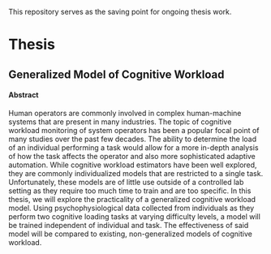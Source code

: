 This repository serves as the saving point for ongoing thesis work.

# Thesis
## Generalized Model of Cognitive Workload
#### Abstract
Human operators are commonly involved in complex human-machine systems that are present in many industries. The topic of cognitive workload monitoring of system operators has been a popular focal point of many studies over the past few decades. The ability to determine the load of an individual performing a task would allow for a more in-depth analysis of how the task affects the operator and also more sophisticated adaptive automation. While cognitive workload estimators have been well explored, they are commonly individualized models that are restricted to a single task. Unfortunately, these models are of little use outside of a controlled lab setting as they require too much time to train and are too specific. In this thesis, we will explore the practicality of a generalized cognitive workload model. Using psychophysiological data collected from individuals as they perform two cognitive loading tasks at varying difficulty levels, a model will be trained independent of individual and task. The effectiveness of said model will be compared to existing, non-generalized models of cognitive workload.
